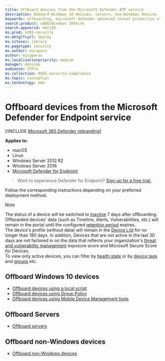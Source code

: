 ```yaml
---
title: Offboard devices from the Microsoft Defender ATP service
description: Onboard Windows 10 devices, servers, non-Windows devices from the Microsoft Defender ATP service
keywords: offboarding, microsoft defender advanced threat protection offboarding, windows atp offboarding
search.product: eADQiWindows 10XVcnh
search.appverid: met150
ms.prod: m365-security
ms.mktglfcycl: deploy
ms.sitesec: library
ms.pagetype: security
ms.author: macapara
author: mjcaparas
ms.localizationpriority: medium
manager: dansimp
audience: ITPro
ms.collection: M365-security-compliance
ms.topic: conceptual
ms.technology: mde
---
```


# Offboard devices from the Microsoft Defender for Endpoint service

[!INCLUDE [Microsoft 365 Defender rebranding](../../includes/microsoft-defender.md)]


**Applies to:**
- macOS
- Linux
- Windows Server 2012 R2
- Windows Server 2016
- [Microsoft Defender for Endpoint](https://go.microsoft.com/fwlink/?linkid=2154037)


>Want to experience Defender for Endpoint? [Sign up for a free trial.](https://www.microsoft.com/microsoft-365/windows/microsoft-defender-atp?ocid=docs-wdatp-offboarddevices-abovefoldlink)

Follow the corresponding instructions depending on your preferred deployment method.

>[!NOTE]
> The status of a device will be switched to [Inactive](fix-unhealthy-sensors.md#inactive-devices) 7 days after offboarding. <br> 
> Offboarded devices' data (such as Timeline, Alerts, Vulnerabilities, etc.) will remain in the portal until the configured [retention period](data-storage-privacy.md#how-long-will-microsoft-store-my-data-what-is-microsofts-data-retention-policy) expires. <br>
> The device's profile (without data) will remain in the [Device List](machines-view-overview.md) for no longer than 180 days.
> In addition, Devices that are not active in the last 30 days are not factored in on the data that reflects your organization's [threat and vulnerability management](next-gen-threat-and-vuln-mgt.md) exposure score and Microsoft Secure Score for Devices. <br>
> To view only active devices, you can filter by [health state](machines-view-overview.md#health-state) or by [device tags](machine-tags.md) and [groups](machine-groups.md) etc. 

## Offboard Windows 10 devices
- [Offboard devices using a local script](configure-endpoints-script.md#offboard-devices-using-a-local-script)
- [Offboard devices using Group Policy](configure-endpoints-gp.md#offboard-devices-using-group-policy)
- [Offboard devices using Mobile Device Management tools](configure-endpoints-mdm.md#offboard-and-monitor-devices-using-mobile-device-management-tools)

## Offboard Servers
- [Offboard servers](configure-server-endpoints.md#offboard-windows-servers)

## Offboard non-Windows devices
- [Offboard non-Windows devices](configure-endpoints-non-windows.md#offboard-non-windows-devices)

